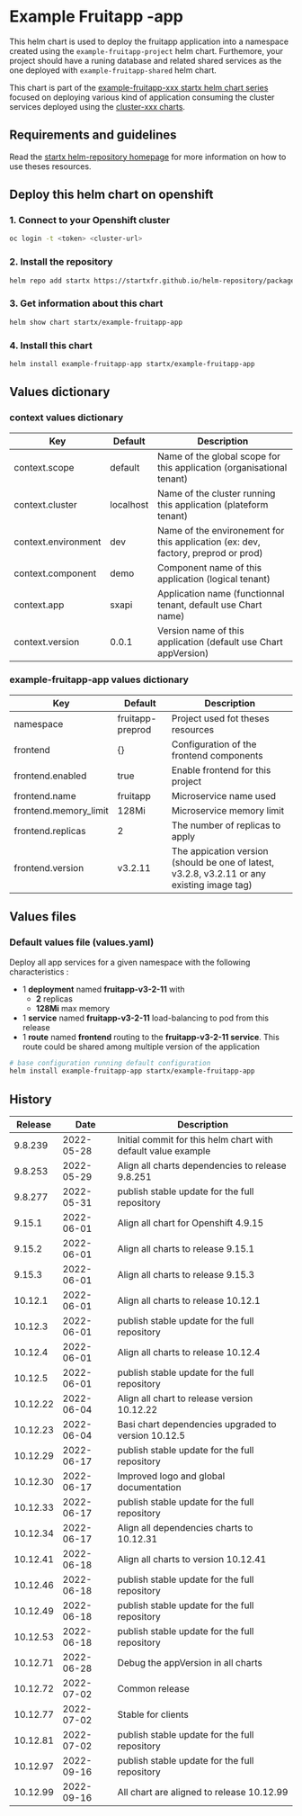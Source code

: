 # Example Fruitapp -app

This helm chart is used to deploy the fruitapp application into a namespace created using the
`example-fruitapp-project` helm chart. Furthemore, your project should have a runing database and
related shared services as the one deployed with `example-fruitapp-shared` helm chart.

This chart is part of the [example-fruitapp-xxx startx helm chart series](https://helm-repository.readthedocs.io#examples-helm-charts) focused on deploying various kind of application consuming the cluster services deployed using the [cluster-xxx charts](https://helm-repository.readthedocs.io#cluster-helm-charts).

## Requirements and guidelines

Read the [startx helm-repository homepage](https://helm-repository.readthedocs.io) for
more information on how to use theses resources.

## Deploy this helm chart on openshift

### 1. Connect to your Openshift cluster

```bash
oc login -t <token> <cluster-url>
```

### 2. Install the repository

```bash
helm repo add startx https://startxfr.github.io/helm-repository/packages/
```

### 3. Get information about this chart

```bash
helm show chart startx/example-fruitapp-app
```

### 4. Install this chart

```bash
helm install example-fruitapp-app startx/example-fruitapp-app
```

## Values dictionary

### context values dictionary

| Key                 | Default   | Description                                                                       |
| ------------------- | --------- | --------------------------------------------------------------------------------- |
| context.scope       | default   | Name of the global scope for this application (organisational tenant)             |
| context.cluster     | localhost | Name of the cluster running this application (plateform tenant)                   |
| context.environment | dev       | Name of the environement for this application (ex: dev, factory, preprod or prod) |
| context.component   | demo      | Component name of this application (logical tenant)                               |
| context.app         | sxapi     | Application name (functionnal tenant, default use Chart name)                     |
| context.version     | 0.0.1     | Version name of this application (default use Chart appVersion)                   |

### example-fruitapp-app values dictionary

| Key                   | Default          | Description                                                                                 |
| --------------------- | ---------------- | ------------------------------------------------------------------------------------------- |
| namespace             | fruitapp-preprod | Project used fot theses resources                                                           |
| frontend              | {}               | Configuration of the frontend components                                                    |
| frontend.enabled      | true             | Enable frontend for this project                                                            |
| frontend.name         | fruitapp         | Microservice name used                                                                      |
| frontend.memory_limit | 128Mi            | Microservice memory limit                                                                   |
| frontend.replicas     | 2                | The number of replicas to apply                                                             |
| frontend.version      | v3.2.11          | The appication version (should be one of latest, v3.2.8, v3.2.11 or any existing image tag) |

## Values files

### Default values file (values.yaml)

Deploy all app services for a given namespace with the following characteristics :

- 1 **deployment** named **fruitapp-v3-2-11** with
  - **2** replicas
  - **128Mi** max memory
- 1 **service** named **fruitapp-v3-2-11** load-balancing to pod from this release
- 1 **route** named **frontend** routing to the **fruitapp-v3-2-11 service**. This route could be shared among multiple version of the application

```bash
# base configuration running default configuration
helm install example-fruitapp-app startx/example-fruitapp-app
```

## History

| Release | Date       | Description                                                   |
| ------- | ---------- | ------------------------------------------------------------- |
| 9.8.239 | 2022-05-28 | Initial commit for this helm chart with default value example |
| 9.8.253 | 2022-05-29 | Align all charts dependencies to release 9.8.251
| 9.8.277 | 2022-05-31 | publish stable update for the full repository
| 9.15.1 | 2022-06-01 | Align all chart for Openshift 4.9.15
| 9.15.2 | 2022-06-01 | Align all charts to release 9.15.1
| 9.15.3 | 2022-06-01 | Align all charts to release 9.15.3
| 10.12.1 | 2022-06-01 | Align all charts to release 10.12.1
| 10.12.3 | 2022-06-01 | publish stable update for the full repository
| 10.12.4 | 2022-06-01 | Align all charts to release 10.12.4
| 10.12.5 | 2022-06-01 | publish stable update for the full repository
| 10.12.22 | 2022-06-04 | Align all chart to release version 10.12.22
| 10.12.23 | 2022-06-04 | Basi chart dependencies upgraded to version 10.12.5
| 10.12.29 | 2022-06-17 | publish stable update for the full repository
| 10.12.30 | 2022-06-17 | Improved logo and global documentation
| 10.12.33 | 2022-06-17 | publish stable update for the full repository
| 10.12.34 | 2022-06-17 | Align all dependencies charts to 10.12.31
| 10.12.41 | 2022-06-18 | Align all charts to version 10.12.41
| 10.12.46 | 2022-06-18 | publish stable update for the full repository
| 10.12.49 | 2022-06-18 | publish stable update for the full repository
| 10.12.53 | 2022-06-18 | publish stable update for the full repository
| 10.12.71 | 2022-06-28 | Debug the appVersion in all charts
| 10.12.72 | 2022-07-02 | Common release
| 10.12.77 | 2022-07-02 | Stable for clients
| 10.12.81 | 2022-07-02 | publish stable update for the full repository| 10.12.91 | 2022-07-03 | publish stable update for the full repository
| 10.12.97 | 2022-09-16 | publish stable update for the full repository
| 10.12.99 | 2022-09-16 | All chart are aligned to release 10.12.99
